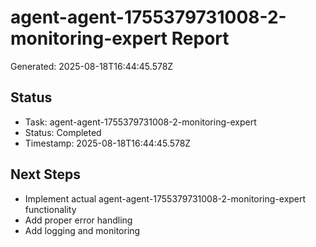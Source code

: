 # agent-agent-1755379731008-2-monitoring-expert Report

Generated: 2025-08-18T16:44:45.578Z

## Status
- Task: agent-agent-1755379731008-2-monitoring-expert
- Status: Completed
- Timestamp: 2025-08-18T16:44:45.578Z

## Next Steps
- Implement actual agent-agent-1755379731008-2-monitoring-expert functionality
- Add proper error handling
- Add logging and monitoring
